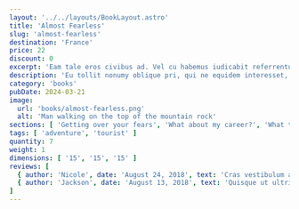```yaml
---
layout: '../../layouts/BookLayout.astro'
title: 'Almost Fearless'
slug: 'almost-fearless'
destination: 'France'
price: 22
discount: 0
excerpt: 'Eam tale eros civibus ad. Vel cu habemus iudicabit referrentur, cu est autem omnesque. Dolorum accusamus at vel, duo putent accommodare ei. In veritus tacimates convenire mea, eam quas falli eripuit et. Ne graece audiam sea, fabellas urbanitas assueverit sea.'
description: 'Eu tollit nonumy oblique pri, qui ne equidem interesset, usu ea quando facilisi senserit. Eu sit aliquid vituperata omittantur. Eos in quis mundi, ne sit possit possim, eu sint viris quo. Facilis sensibus eam ea, elit ocurreret has. Quo ei corpora constituam, discere reprimique. No qui posse deseruisse. Cu vel choro iracundia, has cu modus mucius expetenda, oblique singulis eleifend an nec vitae impedit dignissim.'
category: 'books'
pubDate: 2024-03-21
image:
  url: 'books/almost-fearless.png'
  alt: 'Man walking on the top of the mountain rock'
sections: [ 'Getting over your fears', 'What about my career?', 'What to do about naysayers', 'Building self-confidence' ]
tags: [ 'adventure', 'tourist' ]
quantity: 7
weight: 1
dimensions: [ '15', '15', '15' ]
reviews: [
  { author: 'Nicole', date: 'August 24, 2018', text: 'Cras vestibulum aliquam vulputate. Nam a erat blandit, laoreet ex eleifend, bibendum augue. Maecenas est sem, vulputate at massa a, dignissim pulvinar orci.', rating: 5 },
  { author: 'Jackson', date: 'August 13, 2018', text: 'Quisque ut ultricies lorem, vitae accumsan ex. Vestibulum hendrerit in arcu mollis sodales. Nunc nec lorem et ex tempor consequat et at lacus. Morbi ac elit nunc. Nam tempor diam id libero placerat, eget rhoncus lacus ornare. Aliquam ante ante, congue sit amet luctus auctor, feugiat non libero.', rating: 5 },
]
---
```

